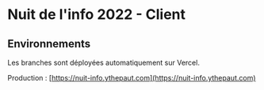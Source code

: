 # Nuit de l'info 2022 - Client

## Environnements

Les branches sont déployées automatiquement sur Vercel.

Production : [https://nuit-info.ythepaut.com](https://nuit-info.ythepaut.com)
